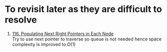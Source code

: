 # To revisit later as they are difficult to resolve
1. [116. Populating Next Right Pointers in Each Node](https://leetcode.com/problems/populating-next-right-pointers-in-each-node)  
   Try to use next pointer to traverse so queue is not needed hence space complexity is improved to O(1)
